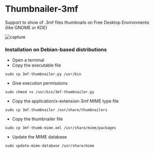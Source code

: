 # Thumbnailer-3mf
Support to show of .3mf files thumbnails on Free Desktop Environments (like GNOME or KDE)

![capture](https://github.com/andesfreedesign/Thumbnailer-3mf/capture.png)

### Installation on Debian-based distributions

- Open a terminal
- Copy the executable file

```
sudo cp 3mf-thumbnailer.py /usr/bin
```
- Give execution permissions
```
sudo chmod +x /usr/bin/3mf-thumbnailer.py
```
- Copy the  application/x-extension-3mf MIME type file
```
sudo cp 3mf.thumbnailer /usr/share/thumbnailers
```
- Copy the thumbnailer file
```
sudo cp 3mf-thumb-mime.xml /usr/share/mime/packages
```
- Update the MIME database
```
sudo update-mime-database /usr/share/mime
```

